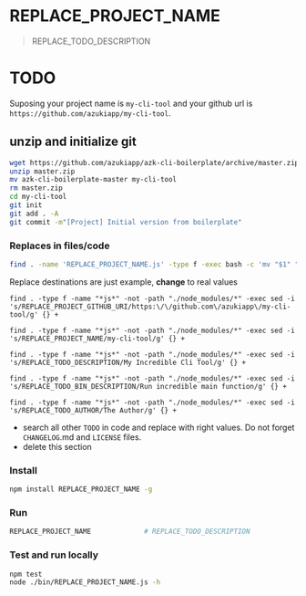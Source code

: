 # REPLACE_PROJECT_NAME

> REPLACE_TODO_DESCRIPTION

# TODO

Suposing your project name is `my-cli-tool` and your github url is `https://github.com/azukiapp/my-cli-tool`.

## unzip and initialize git

```sh
wget https://github.com/azukiapp/azk-cli-boilerplate/archive/master.zip
unzip master.zip
mv azk-cli-boilerplate-master my-cli-tool
rm master.zip
cd my-cli-tool
git init
git add . -A
git commit -m"[Project] Initial version from boilerplate"

```

### Replaces in files/code

```sh
find . -name 'REPLACE_PROJECT_NAME.js' -type f -exec bash -c 'mv "$1" "${1/REPLACE_PROJECT_NAME.js/my-cli-tool.js}"' -- {} \;
```

Replace destinations are just example, **change** to real values

```
find . -type f -name "*js*" -not -path "./node_modules/*" -exec sed -i 's/REPLACE_PROJECT_GITHUB_URI/https:\/\/github.com\/azukiapp\/my-cli-tool/g' {} +

find . -type f -name "*js*" -not -path "./node_modules/*" -exec sed -i 's/REPLACE_PROJECT_NAME/my-cli-tool/g' {} +

find . -type f -name "*js*" -not -path "./node_modules/*" -exec sed -i 's/REPLACE_TODO_DESCRIPTION/My Incredible Cli Tool/g' {} +

find . -type f -name "*js*" -not -path "./node_modules/*" -exec sed -i 's/REPLACE_TODO_BIN_DESCRIPTION/Run incredible main function/g' {} +

find . -type f -name "*js*" -not -path "./node_modules/*" -exec sed -i 's/REPLACE_TODO_AUTHOR/The Author/g' {} +
```

- search all other `TODO` in code and replace with right values. Do not forget `CHANGELOG`.md and `LICENSE` files.
- delete this section

### Install

```sh
npm install REPLACE_PROJECT_NAME -g
```

### Run

```sh
REPLACE_PROJECT_NAME             # REPLACE_TODO_DESCRIPTION
```

### Test and run locally

```sh
npm test
node ./bin/REPLACE_PROJECT_NAME.js -h
```

